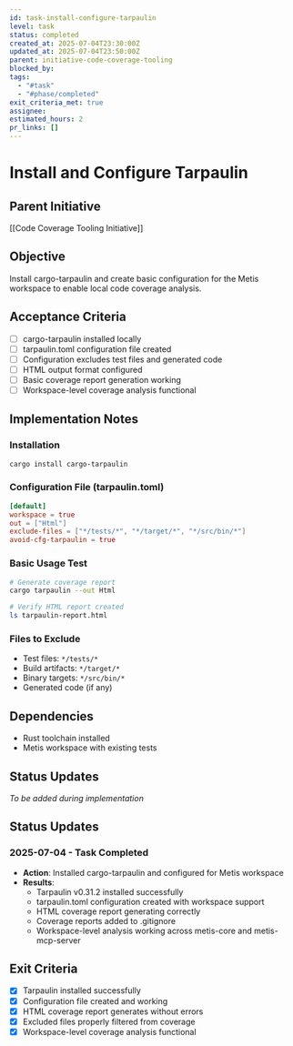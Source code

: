 ```yaml
---
id: task-install-configure-tarpaulin
level: task
status: completed
created_at: 2025-07-04T23:30:00Z
updated_at: 2025-07-04T23:50:00Z
parent: initiative-code-coverage-tooling
blocked_by: 
tags:
  - "#task"
  - "#phase/completed"
exit_criteria_met: true
assignee: 
estimated_hours: 2
pr_links: []
---
```


# Install and Configure Tarpaulin

## Parent Initiative
[[Code Coverage Tooling Initiative]]

## Objective
Install cargo-tarpaulin and create basic configuration for the Metis workspace to enable local code coverage analysis.

## Acceptance Criteria
- [ ] cargo-tarpaulin installed locally
- [ ] tarpaulin.toml configuration file created
- [ ] Configuration excludes test files and generated code
- [ ] HTML output format configured
- [ ] Basic coverage report generation working
- [ ] Workspace-level coverage analysis functional

## Implementation Notes

### Installation
```bash
cargo install cargo-tarpaulin
```

### Configuration File (tarpaulin.toml)
```toml
[default]
workspace = true
out = ["Html"]
exclude-files = ["*/tests/*", "*/target/*", "*/src/bin/*"]
avoid-cfg-tarpaulin = true
```

### Basic Usage Test
```bash
# Generate coverage report
cargo tarpaulin --out Html

# Verify HTML report created
ls tarpaulin-report.html
```

### Files to Exclude
- Test files: `*/tests/*`
- Build artifacts: `*/target/*` 
- Binary targets: `*/src/bin/*`
- Generated code (if any)

## Dependencies
- Rust toolchain installed
- Metis workspace with existing tests

## Status Updates
*To be added during implementation*

## Status Updates

### 2025-07-04 - Task Completed
- **Action**: Installed cargo-tarpaulin and configured for Metis workspace
- **Results**: 
  - Tarpaulin v0.31.2 installed successfully
  - tarpaulin.toml configuration created with workspace support
  - HTML coverage report generating correctly
  - Coverage reports added to .gitignore
  - Workspace-level analysis working across metis-core and metis-mcp-server

## Exit Criteria
- [x] Tarpaulin installed successfully
- [x] Configuration file created and working
- [x] HTML coverage report generates without errors
- [x] Excluded files properly filtered from coverage
- [x] Workspace-level coverage analysis functional
